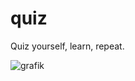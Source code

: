 # quiz
Quiz yourself, learn, repeat.

![grafik](https://github.com/user-attachments/assets/277e3992-1166-4a70-94ac-843815091e5e)
